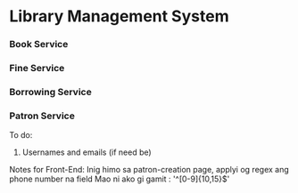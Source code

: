 # Library Management System

### Book Service

### Fine Service

### Borrowing Service

### Patron Service
To do:
1. Usernames and emails (if need be)

Notes for Front-End:
Inig himo sa patron-creation page, applyi og regex ang phone number na field
Mao ni ako gi gamit : '^[0-9]{10,15}$'
